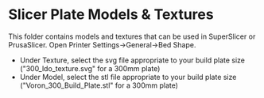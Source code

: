 # Slicer Plate Models & Textures
This folder contains models and textures that can be used in SuperSlicer or PrusaSlicer. Open Printer Settings->General->Bed Shape. 
- Under Texture, select the svg file appropriate to your build plate size ("300_ldo_texture.svg" for a 300mm plate)
- Under Model, select the stl file appropriate to your build plate size ("Voron_300_Build_Plate.stl" for a 300mm plate)